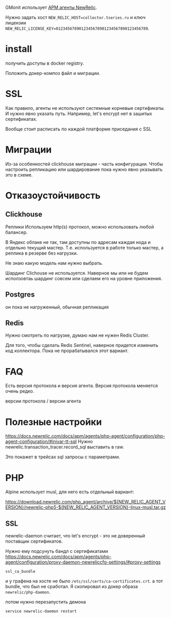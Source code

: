 GMonit использует [APM агенты NewRelic](https://docs.newrelic.com/docs/apm/new-relic-apm/getting-started/introduction-apm/).

Нужно задать хост `NEW_RELIC_HOST=collector.tseries.ru` и
ключ лицензии `NEW_RELIC_LICENSE_KEY=0123456789012345678901234567890123456789`.



# install

получить доступы в docker registry.

Положить докер-композ файл и миграции.


# SSL

Как правило, агенты не используют системные корневые сертификаты. И нужно явно указать путь.
Например, let's encrypt нет в зашитых сертификатах.

Вообще стоит расписать по каждой платформе приседания с SSL


# Миграции

Из-за особенностей clickhouse миграции - часть конфигурации.
Чтобы настроить репликацию или шардирование пока нужно явно указывать это в схеме.

# Отказоустойчивость

## Clickhouse

Реплики
Используем http(s) протокол, можно использовать любой балансер.

В Яндекс облаке не так, там доступны по адресам каждая нода
и отдельно текущий мастер.
Т.е. используется в работе только мастер, а реплика в резерве без нагрузки.

Не знаю какую модель нам нужно выбрать.

Шардинг Clichouse не используется.
Наверное мы или не будем исползовтаь шардинг совсем или
сделаем его на уровне приложения.

## Postgres

он пока не нагруженный, обычная репликация

## Redis

Нужно смотреть по нагрузке, думаю нам не нужен Redis Cluster.

Для того, чтобы сделать Redis Sentinel, наверное придется изменить код коллектора.
Пока не прорабатывался этот вариант.


# FAQ

Есть версия протокола и версия агента.
Версия протокола меняется очень редко.

версии протокола / версии агента

# Полезные настройки

https://docs.newrelic.com/docs/apm/agents/php-agent/configuration/php-agent-configuration/#inivar-tt-sql
Нужно newrelic.transaction_tracer.record_sql выставить в raw.

Это покажет в трейсах sql запросы с параметрами.

# PHP

Alpine использует musl, для него есть отдельный вариант:

https://download.newrelic.com/php_agent/archive/${NEW_RELIC_AGENT_VERSION}/newrelic-php5-${NEW_RELIC_AGENT_VERSION}-linux-musl.tar.gz


## SSL

newrelic-daemon считает, что let's encrypt - это не доверенный поставщик сертификатов.

Нужно ему подсунуть бандл с сертификатами
https://docs.newrelic.com/docs/apm/agents/php-agent/configuration/proxy-daemon-newreliccfg-settings/#proxy-settings

`ssl_ca_bundle`

и у графена на хосте не было `/etc/ssl/certs/ca-certificates.crt`.
а тот bundle, что был не сработал. Я скопировал из докер образа `newrelic/php-daemon`.

потом нужно перезапустить демона

`service newrelic-daemon restart`
